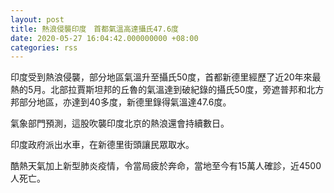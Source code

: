```yaml
---
layout: post
title: 熱浪侵襲印度　首都氣溫高達攝氏47.6度
date: 2020-05-27 16:04:42.000000000 +08:00
categories: rss
---
```


印度受到熱浪侵襲，部分地區氣溫升至攝氏50度，首都新德里經歷了近20年來最熱的5月。北部拉賈斯坦邦的丘魯的氣溫達到破紀錄的攝氏50度，旁遮普邦和北方邦部分地區，亦達到40多度，新德里錄得氣溫達47.6度。

氣象部門預測，這股吹襲印度北京的熱浪還會持續數日。

印度政府派出水車，在新德里街頭讓民眾取水。

酷熱天氣加上新型肺炎疫情，令當局疲於奔命，當地至今有15萬人確診，近4500人死亡。
